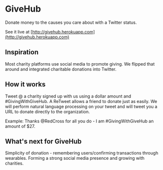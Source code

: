 # GiveHub

Donate money to the causes you care about with a Twitter status.

See it live at [http://givehub.herokuapp.com](http://givehub.herokuapp.com)

## Inspiration
Most charity platforms use social media to promote giving.  We flipped that around and integrated charitable donations into Twitter.

## How it works
Tweet @ a charity signed up with us using a dollar amount and #GivingWithGiveHub.  A ReTweet allows a friend to donate just as easily.
We will perform natural language processing on your tweet and will tweet you a URL to donate directly to the organization.

Example: Thanks @RedCross for all you do - I am #GivingWithGiveHub an amount of $27.

## What's next for GiveHub
Simplicity of donation - remembering users/confirming transactions through wearables.  Forming a strong social media presence and growing with charities.
